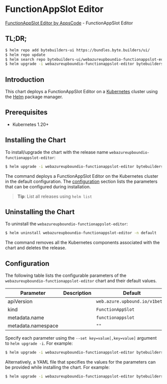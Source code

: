 # FunctionAppSlot Editor

[FunctionAppSlot Editor by AppsCode](https://byte.builders) - FunctionAppSlot Editor

## TL;DR;

```bash
$ helm repo add bytebuilders-ui https://bundles.byte.builders/ui/
$ helm repo update
$ helm search repo bytebuilders-ui/webazureupboundio-functionappslot-editor --version=v0.4.18
$ helm upgrade -i webazureupboundio-functionappslot-editor bytebuilders-ui/webazureupboundio-functionappslot-editor -n default --create-namespace --version=v0.4.18
```

## Introduction

This chart deploys a FunctionAppSlot Editor on a [Kubernetes](http://kubernetes.io) cluster using the [Helm](https://helm.sh) package manager.

## Prerequisites

- Kubernetes 1.20+

## Installing the Chart

To install/upgrade the chart with the release name `webazureupboundio-functionappslot-editor`:

```bash
$ helm upgrade -i webazureupboundio-functionappslot-editor bytebuilders-ui/webazureupboundio-functionappslot-editor -n default --create-namespace --version=v0.4.18
```

The command deploys a FunctionAppSlot Editor on the Kubernetes cluster in the default configuration. The [configuration](#configuration) section lists the parameters that can be configured during installation.

> **Tip**: List all releases using `helm list`

## Uninstalling the Chart

To uninstall the `webazureupboundio-functionappslot-editor`:

```bash
$ helm uninstall webazureupboundio-functionappslot-editor -n default
```

The command removes all the Kubernetes components associated with the chart and deletes the release.

## Configuration

The following table lists the configurable parameters of the `webazureupboundio-functionappslot-editor` chart and their default values.

|     Parameter      | Description |                  Default                  |
|--------------------|-------------|-------------------------------------------|
| apiVersion         |             | <code>web.azure.upbound.io/v1beta1</code> |
| kind               |             | <code>FunctionAppSlot</code>              |
| metadata.name      |             | <code>functionappslot</code>              |
| metadata.namespace |             | <code>""</code>                           |


Specify each parameter using the `--set key=value[,key=value]` argument to `helm upgrade -i`. For example:

```bash
$ helm upgrade -i webazureupboundio-functionappslot-editor bytebuilders-ui/webazureupboundio-functionappslot-editor -n default --create-namespace --version=v0.4.18 --set apiVersion=web.azure.upbound.io/v1beta1
```

Alternatively, a YAML file that specifies the values for the parameters can be provided while
installing the chart. For example:

```bash
$ helm upgrade -i webazureupboundio-functionappslot-editor bytebuilders-ui/webazureupboundio-functionappslot-editor -n default --create-namespace --version=v0.4.18 --values values.yaml
```
